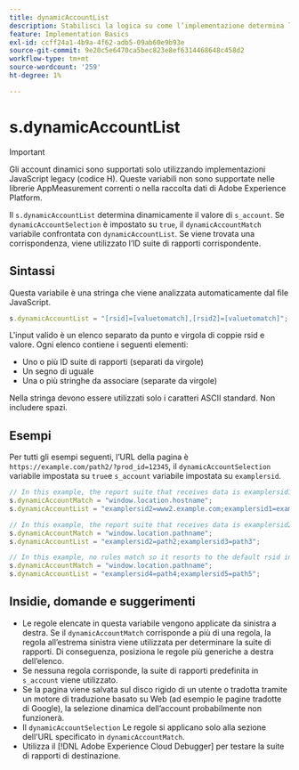 ```yaml
---
title: dynamicAccountList
description: Stabilisci la logica su come l’implementazione determina la suite di rapporti.
feature: Implementation Basics
exl-id: ccff24a1-4b9a-4f62-adb5-09ab60e9b93e
source-git-commit: 9e20c5e6470ca5bec823e8ef6314468648c458d2
workflow-type: tm+mt
source-wordcount: '259'
ht-degree: 1%

---
```


# s.dynamicAccountList

>[!IMPORTANT]
>
>Gli account dinamici sono supportati solo utilizzando implementazioni JavaScript legacy (codice H). Queste variabili non sono supportate nelle librerie AppMeasurement correnti o nella raccolta dati di Adobe Experience Platform.

Il `s.dynamicAccountList` determina dinamicamente il valore di `s_account`. Se `dynamicAccountSelection` è impostato su `true`, il `dynamicAccountMatch` variabile confrontata con `dynamicAccountList`. Se viene trovata una corrispondenza, viene utilizzato l’ID suite di rapporti corrispondente.

## Sintassi

Questa variabile è una stringa che viene analizzata automaticamente dal file JavaScript.

```JavaScript
s.dynamicAccountList = "[rsid]=[valuetomatch],[rsid2]=[valuetomatch]";
```

L&#39;input valido è un elenco separato da punto e virgola di coppie rsid e valore. Ogni elenco contiene i seguenti elementi:

* Uno o più ID suite di rapporti (separati da virgole)
* Un segno di uguale
* Una o più stringhe da associare (separate da virgole)

Nella stringa devono essere utilizzati solo i caratteri ASCII standard. Non includere spazi.

## Esempi

Per tutti gli esempi seguenti, l’URL della pagina è `https://example.com/path2/?prod_id=12345`, il `dynamicAccountSelection` variabile impostata su `true`e `s_account` variabile impostata su `examplersid`.

```js
// In this example, the report suite that receives data is examplersid1.
s.dynamicAccountMatch = "window.location.hostname";
s.dynamicAccountList = "examplersid2=www2.example.com;examplersid1=example.com";

// In this example, the report suite that receives data is examplersid2.
s.dynamicAccountMatch = "window.location.pathname";
s.dynamicAccountList = "examplersid2=path2;examplersid3=path3";

// In this example, no rules match so it resorts to the default rsid in s_account, examplersid.
s.dynamicAccountMatch = "window.location.pathname";
s.dynamicAccountList = "examplersid4=path4;examplersid5=path5";
```

## Insidie, domande e suggerimenti

* Le regole elencate in questa variabile vengono applicate da sinistra a destra. Se il `dynamicAccountMatch` corrisponde a più di una regola, la regola all’estrema sinistra viene utilizzata per determinare la suite di rapporti. Di conseguenza, posiziona le regole più generiche a destra dell’elenco.
* Se nessuna regola corrisponde, la suite di rapporti predefinita in `s_account` viene utilizzato.
* Se la pagina viene salvata sul disco rigido di un utente o tradotta tramite un motore di traduzione basato su Web (ad esempio le pagine tradotte di Google), la selezione dinamica dell’account probabilmente non funzionerà.
* Il `dynamicAccountSelection` Le regole si applicano solo alla sezione dell&#39;URL specificato in `dynamicAccountMatch`.
* Utilizza il [!DNL Adobe Experience Cloud Debugger] per testare la suite di rapporti di destinazione.
